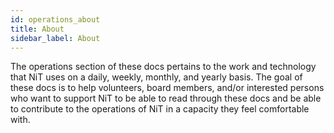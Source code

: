 ```yaml
---
id: operations_about
title: About
sidebar_label: About
---
```


The operations section of these docs pertains to the work and technology that NiT uses on a daily, weekly, monthly, and yearly basis. The goal of these docs is to help volunteers, board members, and/or interested persons who want to support NiT to be able to read through these docs and be able to contribute to the operations of NiT in a capacity they feel comfortable with.
